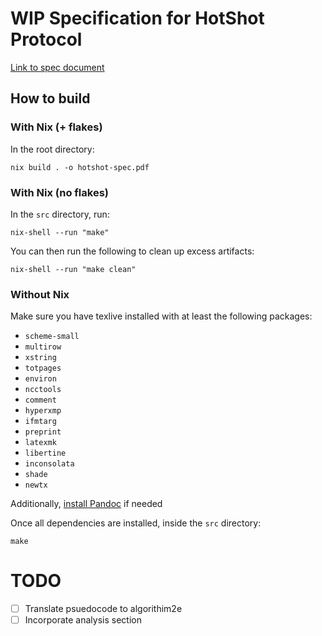 # WIP Specification for HotShot Protocol

[Link to spec document](./src/HotShot.md)

## How to build

### With Nix (+ flakes)

In the root directory:

```shell
nix build . -o hotshot-spec.pdf
```

### With Nix (no flakes)

In the `src` directory, run:

``` shell
nix-shell --run "make"
```

You can then run the following to clean up excess artifacts:

``` shell
nix-shell --run "make clean"
```


### Without Nix

Make sure you have texlive installed with at least the following packages:
- `scheme-small`
- `multirow`
- `xstring`
- `totpages`
- `environ`
- `ncctools`
- `comment`
- `hyperxmp`
- `ifmtarg`
- `preprint`
- `latexmk`
- `libertine`
- `inconsolata`
- `shade`
- `newtx`

Additionally, [install Pandoc](https://pandoc.org/installing.html) if needed

Once all dependencies are installed, inside the `src` directory:

```shell
make
```

# TODO

- [ ] Translate psuedocode to algorithim2e
- [ ] Incorporate analysis section
